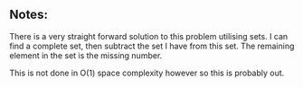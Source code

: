 
## Notes:
There is a very straight forward solution to this problem utilising sets. I can find a complete set, then subtract the set I have from this set. The remaining element in the set is the missing number.

This is not done in O(1) space complexity however so this is probably out.